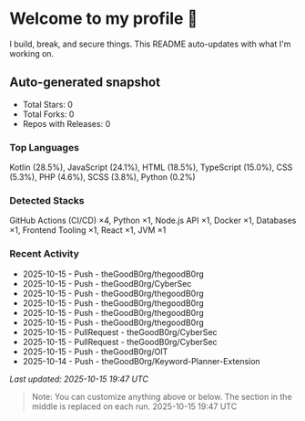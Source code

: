 # Welcome to my profile 👋

I build, break, and secure things. This README auto-updates with what I'm working on.

## Auto-generated snapshot

- Total Stars: 0
- Total Forks: 0
- Repos with Releases: 0

### Top Languages
Kotlin (28.5%), JavaScript (24.1%), HTML (18.5%), TypeScript (15.0%), CSS (5.3%), PHP (4.6%), SCSS (3.8%), Python (0.2%)

### Detected Stacks
GitHub Actions (CI/CD) ×4, Python ×1, Node.js API ×1, Docker ×1, Databases ×1, Frontend Tooling ×1, React ×1, JVM ×1

### Recent Activity
- 2025-10-15 - Push - theGoodB0rg/thegoodB0rg
- 2025-10-15 - Push - theGoodB0rg/CyberSec
- 2025-10-15 - Push - theGoodB0rg/thegoodB0rg
- 2025-10-15 - Push - theGoodB0rg/thegoodB0rg
- 2025-10-15 - Push - theGoodB0rg/thegoodB0rg
- 2025-10-15 - Push - theGoodB0rg/thegoodB0rg
- 2025-10-15 - PullRequest - theGoodB0rg/CyberSec
- 2025-10-15 - PullRequest - theGoodB0rg/CyberSec
- 2025-10-15 - Push - theGoodB0rg/OIT
- 2025-10-14 - Push - theGoodB0rg/Keyword-Planner-Extension

_Last updated: 2025-10-15 19:47 UTC_

> Note: You can customize anything above or below. The section in the middle is replaced on each run.
2025-10-15 19:47 UTC
